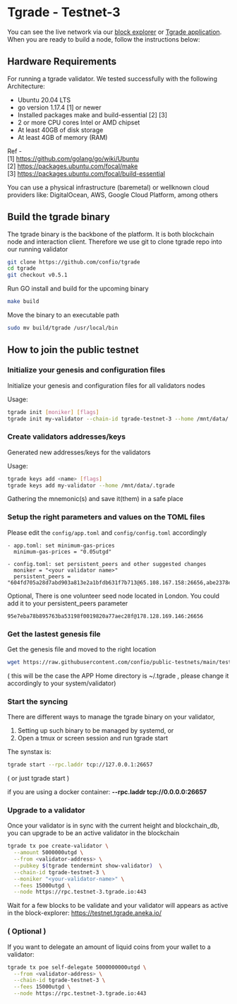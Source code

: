 # Tgrade - Testnet-3

You can see the live network via our [block explorer](https://testnet.tgrade.aneka.io) or [Tgrade application](https://try.tgrade.finance).
When you are ready to build a node, follow the instructions below:

## Hardware Requirements
For running a tgrade validator. We tested successfully with the following Architecture:

- Ubuntu 20.04 LTS
- go version 1.17.4 [1] or newer
- Installed packages make and build-essential [2] [3]
- 2 or more CPU cores Intel or AMD chipset
- At least 40GB of disk storage
- At least 4GB of memory (RAM)

Ref - \
[1] https://github.com/golang/go/wiki/Ubuntu \
[2] https://packages.ubuntu.com/focal/make \
[3] https://packages.ubuntu.com/focal/build-essential

You can use a physical infrastructure (baremetal) or wellknown cloud providers like: DigitalOcean, AWS, Google Cloud Platform, among others

## Build the tgrade binary
The tgrade binary is the backbone of the platform. It is both blockchain node and interaction client. Therefore we use git to clone tgrade repo into our running validator
```bash
git clone https://github.com/confio/tgrade
cd tgrade
git checkout v0.5.1
```

Run GO install and build for the upcoming binary
```bash
make build
```

Move the binary to an executable path
```bash
sudo mv build/tgrade /usr/local/bin
```

## How to join the public testnet

### Initialize your genesis and configuration files
Initialize your genesis and configuration files for all validators nodes

Usage:
```bash
tgrade init [moniker] [flags]
tgrade init my-validator --chain-id tgrade-testnet-3 --home /mnt/data/.tgrade
```

### Create validators addresses/keys
Generated new addresses/keys for the validators

Usage:
```bash
tgrade keys add <name> [flags]
tgrade keys add my-validator --home /mnt/data/.tgrade
```

Gathering the mnemonic(s) and save it(them) in a safe place

### Setup the right parameters and values on the TOML files
Please edit the `config/app.toml` and `config/config.toml` accordingly

```
- app.toml: set minimum-gas-prices
  minimum-gas-prices = "0.05utgd"

- config.toml: set persistent_peers and other suggested changes
  moniker = "<your validator name>"
  persistent_peers = "604fd705a28d7abd903a813e2a1bfdb631f7b713@65.108.167.158:26656,abe2378e5053e8b9dd3a22691b4cb54ff8303004@65.108.167.160:26656"
```
Optional, There is one volunteer seed node located in London.
You could add it to your persistent_peers parameter
```
95e7eba78b895763ba53198f0019820a77aec28f@178.128.169.146:26656
```

### Get the lastest genesis file
Get the genesis file and moved to the right location
```bash
wget https://raw.githubusercontent.com/confio/public-testnets/main/testnet-3/config/genesis.json -O ~/.tgrade/config/genesis.json
```
( this will be the case the APP Home directory is ~/.tgrade , please change it accordingly to your system/validator)

### Start the syncing
There are different ways to manage the tgrade binary on your validator,
1. Setting up such binary to be managed by systemd, or
2. Open a tmux or screen session and run tgrade start

The synstax is:
```bash
tgrade start --rpc.laddr tcp://127.0.0.1:26657
```
( or just tgrade start )

if you are using a docker container: **--rpc.laddr tcp://0.0.0.0:26657**

### Upgrade to a validator
Once your validator is in sync with the current height and blockchain_db, you can upgrade to be an active validator in the blockchain
```bash
tgrade tx poe create-validator \
  --amount 5000000utgd \
  --from <validator-address> \
  --pubkey $(tgrade tendermint show-validator)  \
  --chain-id tgrade-testnet-3 \
  --moniker "<your-validator-name>" \
  --fees 15000utgd \
  --node https://rpc.testnet-3.tgrade.io:443
```

Wait for a few blocks to be validate and your validator will appears as active in the block-explorer:
https://testnet.tgrade.aneka.io/

### ( Optional )
If you want to delegate an amount of liquid coins from your wallet to a validator:
```bash
tgrade tx poe self-delegate 5000000000utgd \
  --from <validator-address> \
  --chain-id tgrade-testnet-3 \
  --fees 15000utgd \
  --node https://rpc.testnet-3.tgrade.io:443
```

